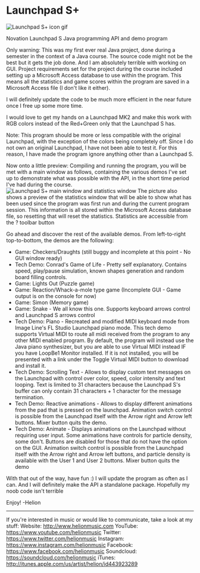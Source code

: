 # Launchpad S+

![Launchpad S+ icon gif](http://helionmusic.com/extras/launchpad_s_plus/logo.gif)

Novation Launchpad S Java programming API and demo program

Only warning: This was my first ever real Java project, done during a semester in the context of a Java course. The source code might not be the best but it gets the job done. And I am absolutely terrible with working on GUI.
Project requirements set for the project during the course included setting up a Microsoft Access database to use within the program. 
This means all the statistics and game scores within the program are saved in a Microsoft Access file (I don't like it either).

I will definitely update the code to be much more efficient in the near future once I free up some more time.


I would love to get my hands on a Launchpad MK2 and make this work with RGB colors instead of the Red+Green only that the Launchpad S has.


Note: This program should be more or less compatible with the original Launchpad, with the exception of the colors being completely off.
Since I do not own an original Launchpad, I have not been able to test it.
For this reason, I have made the program ignore anything other than a Launchpad S.


Now onto a little preview:
Compiling and running the program, you will be met with a main window as follows, containing the various demos I've set up to demonstrate what was possible with the API, in the short time period I've had during the course.
![Launchpad S+ main window and statistics window](http://helionmusic.com/extras/launchpad_s_plus/preview.png)
The picture also shows a preview of the statistics window that will be able to show what has been used since the program was first run and during the current program session.
This information is all stored within the Microsoft Access database file, so resetting that will reset the statistics.
Statistics are accessible from the ? toolbar button

Go ahead and discover the rest of the available demos.
From left-to-right top-to-bottom, the demos are the following:
  * Game: Checkers/Draughts (still buggy and incomplete at this point - No GUI window ready)
  * Tech Demo: Conrad's Game of Life - Pretty self explanatory. Contains speed, play/pause simulation, known shapes generation and random board filling controls.
  * Game: Lights Out (Puzzle game)
  * Game: Reaction/Whack-a-mole type game (Incomplete GUI - Game output is on the console for now)
  * Game: Simon (Memory game)
  * Game: Snake - We all know this one. Supports keyboard arrows control and Launchpad S arrows control
  * Tech Demo: Piano - Recreated and modified MIDI keyboard mode from Image Line's FL Studio Launchpad piano mode. This tech demo supports Virtual MIDI to route all midi received from the program to any other MIDI enabled program. By default, the program will instead use the Java piano synthesizer, but you are able to use Virtual MIDI instead IF you have LoopBe1 Monitor installed. If it is not installed, you will be presented with a link under the Toggle Virtual MIDI button to download and install it.
  * Tech Demo: Scrolling Text - Allows to display custom text messages on the Launchpad with control over color, speed, color intensity and text looping. Text is limited to 31 characters because the Launchpad S's buffer can only contain 31 characters + 1 character for the message termination.
  * Tech Demo: Reactive animations - Allows to display different animations from the pad that is pressed on the launchpad. Animation switch control is possible from the Launchpad itself with the Arrow right and Arrow left buttons. Mixer button quits the demo.
  * Tech Demo: Animate - Displays animations on the Launchpad without requiring user input. Some animations have controls for particle density, some don't. Buttons are disabled for those that do not have the option on the GUI. Animation switch control is possible from the Launchpad itself with the Arrow right and Arrow left buttons, and particle density is available with the User 1 and User 2 buttons. Mixer button quits the demo


With that out of the way, have fun :)
I will update the program as often as I can. And I will definitely make the API a standalone package. Hopefully my noob code isn't terrible

Enjoy!
-Helion

___________________________

If you're interested in music or would like to communicate, take a look at my stuff:
Website: http://www.helionmusic.com
YouTube: https://www.youtube.com/helionmusic
Twitter: https://www.twitter.com/helionmusic
Instagram: https://www.instagram.com/helionmusic
Facebook: https://www.facebook.com/helionmusic
Soundcloud: https://soundcloud.com/helionmusic
iTunes: http://itunes.apple.com/us/artist/helion/id443923289
